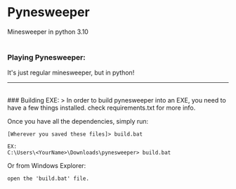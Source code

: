 # Pynesweeper
Minesweeper in python 3.10
<br/><br/>
### Playing Pynesweeper:
 It's just regular minesweeper, but in python!

---
<br/>
### Building EXE:
>  In order to build pynesweeper into an EXE, you need to have a few things installed. check requirements.txt for more info.


Once you have all the dependencies, simply run:
```
[Wherever you saved these files]> build.bat

EX:
C:\Users\<YourName>\Downloads\pynesweeper> build.bat 
```

Or from Windows Explorer:
```
open the 'build.bat' file.
```


